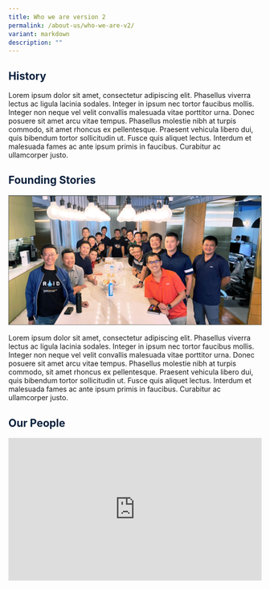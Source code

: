 ```yaml
---
title: Who we are version 2
permalink: /about-us/who-we-are-v2/
variant: markdown
description: ""
---
```

<style>
	h2 {
	color: #081f3c;
	}
  .responsive-google-slides {
    position: relative;
    padding-bottom: 56.25%; /* 16:9 Ratio */
    height: 0;
    overflow: hidden;
  }
  .responsive-google-slides iframe {
    border: 0;
    position: absolute;
    top: 0;
    left: 0;
    width: 100% !important;
    height: 100% !important;
  }
	.custom-bg-color { 
	background-color: #081f3c; 
	}
</style>

<h2>History</h2>
<p class="has-text-justified">Lorem ipsum dolor sit amet, consectetur adipiscing elit. Phasellus viverra lectus ac ligula lacinia sodales. Integer in ipsum nec tortor faucibus mollis. Integer non neque vel velit convallis malesuada vitae porttitor urna. Donec posuere sit amet arcu vitae tempus. Phasellus molestie nibh at turpis commodo, sit amet rhoncus ex pellentesque. Praesent vehicula libero dui, quis bibendum tortor sollicitudin ut. Fusce quis aliquet lectus. Interdum et malesuada fames ac ante ipsum primis in faucibus. Curabitur ac ullamcorper justo. </p>

<h2>Founding Stories</h2>
<img src="/images/Placeholder%20test%20images%20/1696951046237.jpeg" alt="Placeholder Image">
<p class="has-text-justified">Lorem ipsum dolor sit amet, consectetur adipiscing elit. Phasellus viverra lectus ac ligula lacinia sodales. Integer in ipsum nec tortor faucibus mollis. Integer non neque vel velit convallis malesuada vitae porttitor urna. Donec posuere sit amet arcu vitae tempus. Phasellus molestie nibh at turpis commodo, sit amet rhoncus ex pellentesque. Praesent vehicula libero dui, quis bibendum tortor sollicitudin ut. Fusce quis aliquet lectus. Interdum et malesuada fames ac ante ipsum primis in faucibus. Curabitur ac ullamcorper justo. </p>
	
<h2>Our People</h2>
<div class="responsive-google-slides">
<iframe allowfullscreen="true" height="647" width="1100" frameborder="0" src="https://docs.google.com/presentation/d/e/2PACX-1vQw5qG_oAU9E4YtI1bBI0dhwynFCPhphrlPJVIUCCvDDN-zRexvOZdrOXfXVjM17Q2ApZd5_nfSbPcT/embed?start=false&amp;loop=false&amp;delayms=3000"></iframe>
</div>